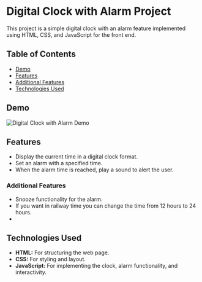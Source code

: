 # Digital Clock with Alarm Project

This project is a simple digital clock with an alarm feature implemented using HTML, CSS, and JavaScript for the front end.

## Table of Contents

- [Demo](#demo)
- [Features](#features)
- [Additional Features](#additional-features)
- [Technologies Used](#technologies-used)

## Demo

![Digital Clock with Alarm Demo](demo.gif)

## Features

- Display the current time in a digital clock format.
- Set an alarm with a specified time.
- When the alarm time is reached, play a sound to alert the user.

### Additional Features

- Snooze functionality for the alarm.
- If you want in railway time you can change the time from 12 hours to 24 hours.
- 
## Technologies Used

- **HTML:** For structuring the web page.
- **CSS:** For styling and layout.
- **JavaScript:** For implementing the clock, alarm functionality, and interactivity.
